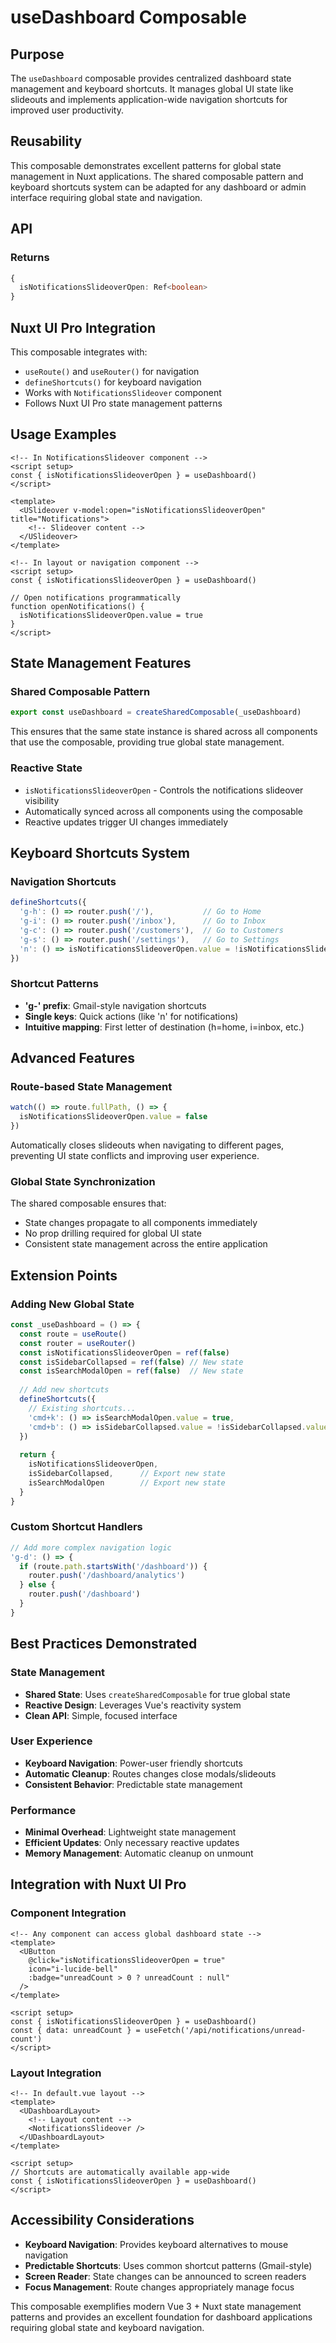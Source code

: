 # useDashboard Composable

## Purpose
The `useDashboard` composable provides centralized dashboard state management and keyboard shortcuts. It manages global UI state like slideouts and implements application-wide navigation shortcuts for improved user productivity.

## Reusability
This composable demonstrates excellent patterns for global state management in Nuxt applications. The shared composable pattern and keyboard shortcuts system can be adapted for any dashboard or admin interface requiring global state and navigation.

## API

### Returns
```typescript
{
  isNotificationsSlideoverOpen: Ref<boolean>
}
```

## Nuxt UI Pro Integration
This composable integrates with:
- `useRoute()` and `useRouter()` for navigation
- `defineShortcuts()` for keyboard navigation
- Works with `NotificationsSlideover` component
- Follows Nuxt UI Pro state management patterns

## Usage Examples
```vue
<!-- In NotificationsSlideover component -->
<script setup>
const { isNotificationsSlideoverOpen } = useDashboard()
</script>

<template>
  <USlideover v-model:open="isNotificationsSlideoverOpen" title="Notifications">
    <!-- Slideover content -->
  </USlideover>
</template>
```

```vue
<!-- In layout or navigation component -->
<script setup>
const { isNotificationsSlideoverOpen } = useDashboard()

// Open notifications programmatically
function openNotifications() {
  isNotificationsSlideoverOpen.value = true
}
</script>
```

## State Management Features

### Shared Composable Pattern
```typescript
export const useDashboard = createSharedComposable(_useDashboard)
```

This ensures that the same state instance is shared across all components that use the composable, providing true global state management.

### Reactive State
- `isNotificationsSlideoverOpen` - Controls the notifications slideover visibility
- Automatically synced across all components using the composable
- Reactive updates trigger UI changes immediately

## Keyboard Shortcuts System

### Navigation Shortcuts
```typescript
defineShortcuts({
  'g-h': () => router.push('/'),           // Go to Home
  'g-i': () => router.push('/inbox'),      // Go to Inbox  
  'g-c': () => router.push('/customers'),  // Go to Customers
  'g-s': () => router.push('/settings'),   // Go to Settings
  'n': () => isNotificationsSlideoverOpen.value = !isNotificationsSlideoverOpen.value // Toggle Notifications
})
```

### Shortcut Patterns
- **'g-' prefix**: Gmail-style navigation shortcuts
- **Single keys**: Quick actions (like 'n' for notifications)
- **Intuitive mapping**: First letter of destination (h=home, i=inbox, etc.)

## Advanced Features

### Route-based State Management
```typescript
watch(() => route.fullPath, () => {
  isNotificationsSlideoverOpen.value = false
})
```

Automatically closes slideouts when navigating to different pages, preventing UI state conflicts and improving user experience.

### Global State Synchronization
The shared composable ensures that:
- State changes propagate to all components immediately
- No prop drilling required for global UI state
- Consistent state management across the entire application

## Extension Points

### Adding New Global State
```typescript
const _useDashboard = () => {
  const route = useRoute()
  const router = useRouter()
  const isNotificationsSlideoverOpen = ref(false)
  const isSidebarCollapsed = ref(false) // New state
  const isSearchModalOpen = ref(false)  // New state
  
  // Add new shortcuts
  defineShortcuts({
    // Existing shortcuts...
    'cmd+k': () => isSearchModalOpen.value = true,
    'cmd+b': () => isSidebarCollapsed.value = !isSidebarCollapsed.value
  })
  
  return {
    isNotificationsSlideoverOpen,
    isSidebarCollapsed,      // Export new state
    isSearchModalOpen        // Export new state
  }
}
```

### Custom Shortcut Handlers
```typescript
// Add more complex navigation logic
'g-d': () => {
  if (route.path.startsWith('/dashboard')) {
    router.push('/dashboard/analytics')
  } else {
    router.push('/dashboard')
  }
}
```

## Best Practices Demonstrated

### State Management
- **Shared State**: Uses `createSharedComposable` for true global state
- **Reactive Design**: Leverages Vue's reactivity system
- **Clean API**: Simple, focused interface

### User Experience  
- **Keyboard Navigation**: Power-user friendly shortcuts
- **Automatic Cleanup**: Routes changes close modals/slideouts
- **Consistent Behavior**: Predictable state management

### Performance
- **Minimal Overhead**: Lightweight state management
- **Efficient Updates**: Only necessary reactive updates
- **Memory Management**: Automatic cleanup on unmount

## Integration with Nuxt UI Pro

### Component Integration
```vue
<!-- Any component can access global dashboard state -->
<template>
  <UButton 
    @click="isNotificationsSlideoverOpen = true"
    icon="i-lucide-bell"
    :badge="unreadCount > 0 ? unreadCount : null"
  />
</template>

<script setup>
const { isNotificationsSlideoverOpen } = useDashboard()
const { data: unreadCount } = useFetch('/api/notifications/unread-count')
</script>
```

### Layout Integration
```vue
<!-- In default.vue layout -->
<template>
  <UDashboardLayout>
    <!-- Layout content -->
    <NotificationsSlideover />
  </UDashboardLayout>
</template>

<script setup>
// Shortcuts are automatically available app-wide
const { isNotificationsSlideoverOpen } = useDashboard()
</script>
```

## Accessibility Considerations
- **Keyboard Navigation**: Provides keyboard alternatives to mouse navigation
- **Predictable Shortcuts**: Uses common shortcut patterns (Gmail-style)
- **Screen Reader**: State changes can be announced to screen readers
- **Focus Management**: Route changes appropriately manage focus

This composable exemplifies modern Vue 3 + Nuxt state management patterns and provides an excellent foundation for dashboard applications requiring global state and keyboard navigation.
